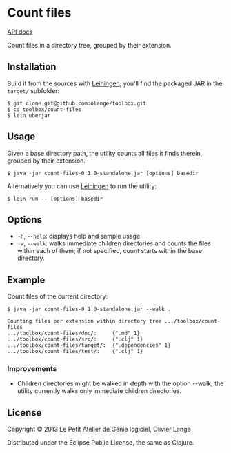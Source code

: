 # Count files

[API docs](https://github.com/olange/toolbox/blob/master/count-files/docs/uberdoc.html)

Count files in a directory tree, grouped by their extension.

## Installation

Build it from the sources with [Leiningen](http://leiningen.org); you'll find
the packaged JAR in the `target/` subfolder:

    $ git clone git@github.com:olange/toolbox.git
    $ cd toolbox/count-files
    $ lein uberjar

## Usage

Given a base directory path, the utility counts all files it finds therein,
grouped by their extension. 

    $ java -jar count-files-0.1.0-standalone.jar [options] basedir

Alternatively you can use [Leiningen](http://leiningen.org) to run the utility:

    $ lein run -- [options] basedir

## Options

* `-h`, `--help`: displays help and sample usage
* `-w`, `--walk`: walks immediate children directories and counts the files
  within each of them; if not specified, count starts within the base directory.

## Example

Count files of the current directory:

    $ java -jar count-files-0.1.0-standalone.jar --walk .

    Counting files per extension within directory tree .../toolbox/count-files
    .../toolbox/count-files/doc/:     {".md" 1}
    .../toolbox/count-files/src/:     {".clj" 1}
    .../toolbox/count-files/target/:  {".dependencies" 1}
    .../toolbox/count-files/test/:    {".clj" 1}

### Improvements

* Children directories might be walked in depth with the option --walk;
  the utility currently walks only immediate children directories.

## License

Copyright © 2013 Le Petit Atelier de Génie logiciel, Olivier Lange

Distributed under the Eclipse Public License, the same as Clojure.